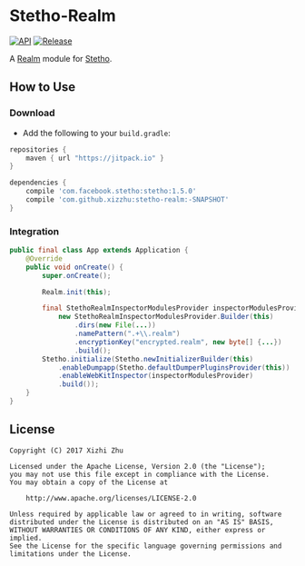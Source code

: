 Stetho-Realm
============

[![API](https://img.shields.io/badge/API-9%2B-green.svg?style=flat)](https://developer.android.com/about/versions/android-2.3.html)
[![Release](https://jitpack.io/v/xizzhu/stetho-realm.svg)](https://jitpack.io/#xizzhu/stetho-realm)

A [Realm](https://realm.io/) module for [Stetho](https://github.com/facebook/stetho).

How to Use
----------

### Download
* Add the following to your `build.gradle`:
```gradle
repositories {
    maven { url "https://jitpack.io" }
}

dependencies {
    compile 'com.facebook.stetho:stetho:1.5.0'
    compile 'com.github.xizzhu:stetho-realm:-SNAPSHOT'
}
```

### Integration
````java
public final class App extends Application {
    @Override
    public void onCreate() {
        super.onCreate();

        Realm.init(this);

        final StethoRealmInspectorModulesProvider inspectorModulesProvider =
            new StethoRealmInspectorModulesProvider.Builder(this)
                .dirs(new File(...))
                .namePattern(".+\\.realm")
                .encryptionKey("encrypted.realm", new byte[] {...})
                .build();
        Stetho.initialize(Stetho.newInitializerBuilder(this)
            .enableDumpapp(Stetho.defaultDumperPluginsProvider(this))
            .enableWebKitInspector(inspectorModulesProvider)
            .build());
    }
}
````

License
-------
    Copyright (C) 2017 Xizhi Zhu

    Licensed under the Apache License, Version 2.0 (the "License");
    you may not use this file except in compliance with the License.
    You may obtain a copy of the License at

        http://www.apache.org/licenses/LICENSE-2.0

    Unless required by applicable law or agreed to in writing, software
    distributed under the License is distributed on an "AS IS" BASIS,
    WITHOUT WARRANTIES OR CONDITIONS OF ANY KIND, either express or implied.
    See the License for the specific language governing permissions and
    limitations under the License.
